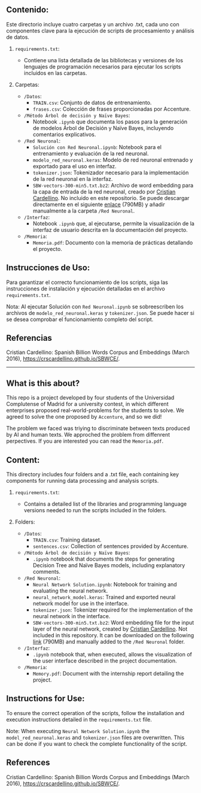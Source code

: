 ## Contenido:
Este directorio incluye cuatro carpetas y un archivo .txt, cada uno con componentes clave para la ejecución de scripts de procesamiento y análisis de datos.

1. `requirements.txt`:
   - Contiene una lista detallada de las bibliotecas y versiones de los lenguajes de programación necesarios para ejecutar los scripts incluidos en las carpetas.

2. Carpetas:
   - `/Datos`:
     - `TRAIN.csv`: Conjunto de datos de entrenamiento.
     - `frases.csv`: Colección de frases proporcionadas por Accenture.
   - `/Método Árbol de decisión y Naïve Bayes`:
     - Notebook `.ipynb` que documenta los pasos para la generación de modelos Árbol de Decisión y Naïve Bayes, incluyendo comentarios explicativos.
   - `/Red Neuronal`:
     - `Solución con Red Neuronal.ipynb`: Notebook para el entrenamiento y evaluación de la red neuronal.
     - `modelo_red_neuronal.keras`: Modelo de red neuronal entrenado y exportado para el uso en interfaz.
     - `tokenizer.json`: Tokenizador necesario para la implementación de la red neuronal en la interfaz.
     - `SBW-vectors-300-min5.txt.bz2`: Archivo de word embedding para la capa de entrada de la red neuronal, creado por [Cristian Cardellino](https://github.com/crscardellino). No incluido en este repositorio. Se puede descargar directamente en el siguiente [enlace](https://cs.famaf.unc.edu.ar/~ccardellino/SBWCE/SBW-vectors-300-min5.txt.bz2) (790MB) y añadir manualmente a la carpeta `/Red Neuronal`.
   - `/Interfaz`:
     - Notebook `.ipynb` que, al ejecutarse, permite la visualización de la interfaz de usuario descrita en la documentación del proyecto.
   - `/Memoria`:
     - `Memoria.pdf`: Documento con la memoria de prácticas detallando el proyecto.

## Instrucciones de Uso:
Para garantizar el correcto funcionamiento de los scripts, siga las instrucciones de instalación y ejecución detalladas en el archivo `requirements.txt`.

Nota: Al ejecutar Solución con `Red Neuronal.ipynb` se sobreescriben los archivos de `modelo_red_neuronal.keras` y `tokenizer.json`. Se puede hacer si se desea comprobar el funcionamiento completo del script.

## Referencias
Cristian Cardellino: Spanish Billion Words Corpus and Embeddings (March 2016), https://crscardellino.github.io/SBWCE/.

--------------------------------------------------

## What is this about?

This repo is a project developed by four students of the Universidad Complutense of Madrid for a university contest, in which different enterprises proposed real-world-problems for the students to solve. We agreed to solve the one proposed by `Accenture`, and so we did! 

The problem we faced was triying to discriminate between texts produced by AI and human texts. We approched the problem from diffenrent perpectives. If you are interested you can read the `Memoria.pdf`.

## Content:

This directory includes four folders and a .txt file, each containing key components for running data processing and analysis scripts.

1. `requirements.txt`:
   - Contains a detailed list of the libraries and programming language versions needed to run the scripts included in the folders.

3. Folders:
   - `/Datos`:
     - `TRAIN.csv`: Training dataset.
     - `sentences.csv`: Collection of sentences provided by Accenture.
   - `/Método Árbol de decisión y Naïve Bayes`:
     - `.ipynb` notebook that documents the steps for generating Decision Tree and Naïve Bayes models, including explanatory comments.
   - `/Red Neuronal`:
     - `Neural Network Solution.ipynb`: Notebook for training and evaluating the neural network.
     - `neural_network_model.keras`: Trained and exported neural network model for use in the interface.
     - `tokenizer.json`: Tokenizer required for the implementation of the neural network in the interface.
     - `SBW-vectors-300-min5.txt.bz2`: Word embedding file for the input layer of the neural network, created by [Cristian Cardellino](https://github.com/crscardellino). Not included in this repository. It can be downloaded on the following [link](https://cs.famaf.unc.edu.ar/~ccardellino/SBWCE/SBW-vectors-300-min5.txt.bz2) (790MB) and manually added to the `/Red Neuronal` folder.
   - `/Interfaz`:
     - `.ipynb` notebook that, when executed, allows the visualization of the user interface described in the project documentation.
   - `/Memoria`:
     - `Memory.pdf`: Document with the internship report detailing the project.

## Instructions for Use:

To ensure the correct operation of the scripts, follow the installation and execution instructions detailed in the `requirements.txt` file.

Note: When executing `Neural Network Solution.ipynb` the `model_red_neuronal.keras` and `tokenizer.json` files are overwritten. This can be done if you want to check the complete functionality of the script.

## References
Cristian Cardellino: Spanish Billion Words Corpus and Embeddings (March 2016), https://crscardellino.github.io/SBWCE/.
